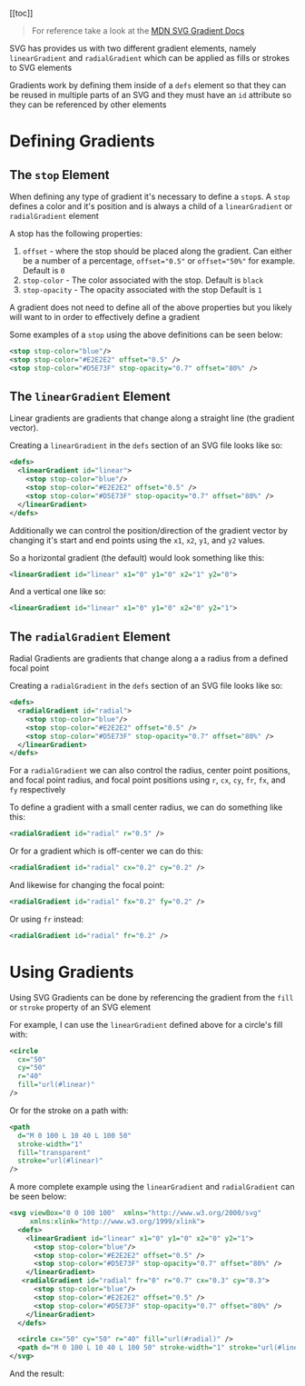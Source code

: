 [[toc]]

> For reference take a look at the [MDN SVG Gradient Docs](https://developer.mozilla.org/en-US/docs/Web/SVG/Tutorial/Gradients)


SVG has provides us with two different gradient elements, namely `linearGradient` and `radialGradient` which can be applied as fills or strokes to SVG elements

Gradients work by defining them inside of a `defs` element so that they can be reused in multiple parts of an SVG and they must have an `id` attribute so they can be referenced by other elements

# Defining Gradients

## The `stop` Element

When defining any type of gradient it's necessary to define a `stop`s. A `stop` defines a color and it's position and is always a child of a `linearGradient` or `radialGradient` element

A stop has the following properties:

1. `offset` - where the stop should be placed along the gradient. Can either be a number of a percentage, `offset="0.5"` or `offset="50%"` for example. Default is `0`
2. `stop-color` - The color associated with the stop. Default is `black`
3. `stop-opacity` - The opacity associated with the stop Default is `1`

A gradient does not need to define all of the above properties but you likely will want to in order to effectively define a gradient

Some examples of a `stop` using the above definitions can be seen below:

```svg
<stop stop-color="blue"/>
<stop stop-color="#E2E2E2" offset="0.5" />
<stop stop-color="#D5E73F" stop-opacity="0.7" offset="80%" />
```

## The `linearGradient` Element

Linear gradients are gradients that change along a straight line (the gradient vector). 

Creating a `linearGradient` in the `defs` section of an SVG file looks like so:

```svg
<defs>
  <linearGradient id="linear">
    <stop stop-color="blue"/>
    <stop stop-color="#E2E2E2" offset="0.5" />
    <stop stop-color="#D5E73F" stop-opacity="0.7" offset="80%" />
  </linearGradient>
</defs>
```

Additionally we can control the position/direction of the gradient vector by changing it's start and end points using the `x1`, `x2`, `y1`, and `y2` values. 

So a horizontal gradient (the default) would look something like this:

```svg
<linearGradient id="linear" x1="0" y1="0" x2="1" y2="0">
```

And a vertical one like so:

```svg
<linearGradient id="linear" x1="0" y1="0" x2="0" y2="1">
```

## The `radialGradient` Element

Radial Gradients are gradients that change along a a radius from a defined focal point

Creating a `radialGradient` in the `defs` section of an SVG file looks like so:

```svg
<defs>
  <radialGradient id="radial">
    <stop stop-color="blue"/>
    <stop stop-color="#E2E2E2" offset="0.5" />
    <stop stop-color="#D5E73F" stop-opacity="0.7" offset="80%" />
  </linearGradient>
</defs>
```

For a `radialGradient` we can also control the radius, center point positions, and focal point radius, and focal point positions using `r`, `cx`, `cy`, `fr`,  `fx`, and `fy` respectively

To define a gradient with a small center radius, we can do something like this:

```svg
<radialGradient id="radial" r="0.5" />
```

Or for a gradient which is off-center we can do this:

```svg
<radialGradient id="radial" cx="0.2" cy="0.2" />
```

And likewise for changing the focal point:

```svg
<radialGradient id="radial" fx="0.2" fy="0.2" />
```

Or using `fr` instead:

```svg
<radialGradient id="radial" fr="0.2" />
````

# Using Gradients

Using SVG Gradients can be done by referencing the gradient from the `fill` or `stroke` property of an SVG element

For example, I can use the `linearGradient` defined above for a circle's fill with:

```svg
<circle 
  cx="50" 
  cy="50"
  r="40" 
  fill="url(#linear)" 
/>
```

Or for the stroke on a path with:

```svg
<path 
  d="M 0 100 L 10 40 L 100 50" 
  stroke-width="1" 
  fill="transparent" 
  stroke="url(#linear)" 
/>
```

A more complete example using the `linearGradient` and `radialGradient` can be seen below:

```svg
<svg viewBox="0 0 100 100"  xmlns="http://www.w3.org/2000/svg"
     xmlns:xlink="http://www.w3.org/1999/xlink">
  <defs>
    <linearGradient id="linear" x1="0" y1="0" x2="0" y2="1">
      <stop stop-color="blue"/>
      <stop stop-color="#E2E2E2" offset="0.5" />
      <stop stop-color="#D5E73F" stop-opacity="0.7" offset="80%" />
    </linearGradient>
   <radialGradient id="radial" fr="0" r="0.7" cx="0.3" cy="0.3">
      <stop stop-color="blue"/>
      <stop stop-color="#E2E2E2" offset="0.5" />
      <stop stop-color="#D5E73F" stop-opacity="0.7" offset="80%" />
    </linearGradient>
  </defs>

  <circle cx="50" cy="50" r="40" fill="url(#radial)" />
  <path d="M 0 100 L 10 40 L 100 50" stroke-width="1" stroke="url(#linear)" fill="transparent" />
</svg>
```

And the result:

<svg viewBox="0 0 100 100"  xmlns="http://www.w3.org/2000/svg"
     xmlns:xlink="http://www.w3.org/1999/xlink">
  <defs>
    <linearGradient id="linear" x1="0" y1="0" x2="0" y2="1">
      <stop stop-color="blue"/>
      <stop stop-color="#E2E2E2" offset="0.5" />
      <stop stop-color="#D5E73F" stop-opacity="0.7" offset="80%" />
    </linearGradient>
   <radialGradient id="radial" fr="0" r="0.7" cx="0.3" cy="0.3">
      <stop stop-color="blue"/>
      <stop stop-color="#E2E2E2" offset="0.5" />
      <stop stop-color="#D5E73F" stop-opacity="0.7" offset="80%" />
    </linearGradient>
  </defs>

  <circle cx="50" cy="50" r="40" fill="url(#radial)" />
  <path d="M 0 100 L 10 40 L 100 50" stroke-width="1" stroke="url(#linear)" fill="transparent" />
</svg>